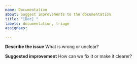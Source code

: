 ```yaml
---
name: Documentation
about: Suggest improvements to the documentation
title: "[Doc] "
labels: documentation, triage
assignees: 

---
```


**Describe the issue**
What is wrong or unclear?

**Suggested improvement**
How can we fix it or make it clearer?
